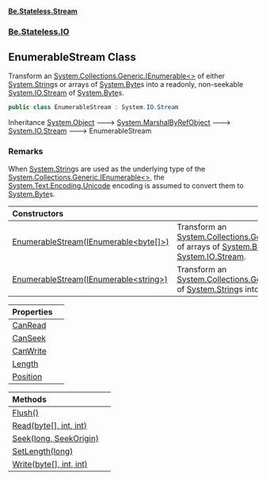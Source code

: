 #### [Be.Stateless.Stream](README.md 'README')
### [Be.Stateless.IO](Be.Stateless.IO.md 'Be.Stateless.IO')

## EnumerableStream Class

Transform an [System.Collections.Generic.IEnumerable&lt;&gt;](https://docs.microsoft.com/en-us/dotnet/api/System.Collections.Generic.IEnumerable-1 'System.Collections.Generic.IEnumerable`1') of either [System.String](https://docs.microsoft.com/en-us/dotnet/api/System.String 'System.String')s or arrays of [System.Byte](https://docs.microsoft.com/en-us/dotnet/api/System.Byte 'System.Byte')s into a
readonly, non-seekable [System.IO.Stream](https://docs.microsoft.com/en-us/dotnet/api/System.IO.Stream 'System.IO.Stream') of [System.Byte](https://docs.microsoft.com/en-us/dotnet/api/System.Byte 'System.Byte')s.

```csharp
public class EnumerableStream : System.IO.Stream
```

Inheritance [System.Object](https://docs.microsoft.com/en-us/dotnet/api/System.Object 'System.Object') &#129106; [System.MarshalByRefObject](https://docs.microsoft.com/en-us/dotnet/api/System.MarshalByRefObject 'System.MarshalByRefObject') &#129106; [System.IO.Stream](https://docs.microsoft.com/en-us/dotnet/api/System.IO.Stream 'System.IO.Stream') &#129106; EnumerableStream

### Remarks
When [System.String](https://docs.microsoft.com/en-us/dotnet/api/System.String 'System.String')s are used as the underlying type of the [System.Collections.Generic.IEnumerable&lt;&gt;](https://docs.microsoft.com/en-us/dotnet/api/System.Collections.Generic.IEnumerable-1 'System.Collections.Generic.IEnumerable`1'), the [System.Text.Encoding.Unicode](https://docs.microsoft.com/en-us/dotnet/api/System.Text.Encoding.Unicode 'System.Text.Encoding.Unicode') encoding is assumed to convert them to [System.Byte](https://docs.microsoft.com/en-us/dotnet/api/System.Byte 'System.Byte')s.

| Constructors | |
| :--- | :--- |
| [EnumerableStream(IEnumerable&lt;byte[]&gt;)](EnumerableStream.EnumerableStream(IEnumerable_byte[]_).md 'Be.Stateless.IO.EnumerableStream.EnumerableStream(System.Collections.Generic.IEnumerable<byte[]>)') | Transform an [System.Collections.Generic.IEnumerable&lt;&gt;](https://docs.microsoft.com/en-us/dotnet/api/System.Collections.Generic.IEnumerable-1 'System.Collections.Generic.IEnumerable`1') of arrays of [System.Byte](https://docs.microsoft.com/en-us/dotnet/api/System.Byte 'System.Byte')s into a [System.IO.Stream](https://docs.microsoft.com/en-us/dotnet/api/System.IO.Stream 'System.IO.Stream'). |
| [EnumerableStream(IEnumerable&lt;string&gt;)](EnumerableStream.EnumerableStream(IEnumerable_string_).md 'Be.Stateless.IO.EnumerableStream.EnumerableStream(System.Collections.Generic.IEnumerable<string>)') | Transform an [System.Collections.Generic.IEnumerable&lt;&gt;](https://docs.microsoft.com/en-us/dotnet/api/System.Collections.Generic.IEnumerable-1 'System.Collections.Generic.IEnumerable`1') of [System.String](https://docs.microsoft.com/en-us/dotnet/api/System.String 'System.String')s into a [System.IO.Stream](https://docs.microsoft.com/en-us/dotnet/api/System.IO.Stream 'System.IO.Stream'). |

| Properties | |
| :--- | :--- |
| [CanRead](EnumerableStream.CanRead.md 'Be.Stateless.IO.EnumerableStream.CanRead') | |
| [CanSeek](EnumerableStream.CanSeek.md 'Be.Stateless.IO.EnumerableStream.CanSeek') | |
| [CanWrite](EnumerableStream.CanWrite.md 'Be.Stateless.IO.EnumerableStream.CanWrite') | |
| [Length](EnumerableStream.Length.md 'Be.Stateless.IO.EnumerableStream.Length') | |
| [Position](EnumerableStream.Position.md 'Be.Stateless.IO.EnumerableStream.Position') | |

| Methods | |
| :--- | :--- |
| [Flush()](EnumerableStream.Flush().md 'Be.Stateless.IO.EnumerableStream.Flush()') | |
| [Read(byte[], int, int)](EnumerableStream.Read(byte[],int,int).md 'Be.Stateless.IO.EnumerableStream.Read(byte[], int, int)') | |
| [Seek(long, SeekOrigin)](EnumerableStream.Seek(long,SeekOrigin).md 'Be.Stateless.IO.EnumerableStream.Seek(long, System.IO.SeekOrigin)') | |
| [SetLength(long)](EnumerableStream.SetLength(long).md 'Be.Stateless.IO.EnumerableStream.SetLength(long)') | |
| [Write(byte[], int, int)](EnumerableStream.Write(byte[],int,int).md 'Be.Stateless.IO.EnumerableStream.Write(byte[], int, int)') | |
